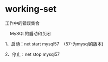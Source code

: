 # working-set
工作中的错误集合

               MySQL的启动和关闭
               
1、启动：net start mysql57    (57-为mysql的版本)

2、停止：net stop  mysql57
